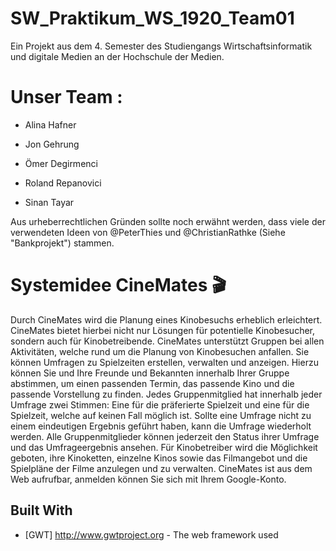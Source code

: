 # SW_Praktikum_WS_1920_Team01

Ein Projekt aus dem 4. Semester des Studiengangs Wirtschaftsinformatik und digitale Medien an der Hochschule der Medien. 

### <h1> <b> Unser Team : </b> </h1> 

* Alina Hafner 

* Jon Gehrung

* Ömer Degirmenci

* Roland Repanovici

* Sinan Tayar

Aus urheberrechtlichen Gründen sollte noch erwähnt werden, dass viele der verwendeten Ideen von @PeterThies und @ChristianRathke (Siehe "Bankprojekt") stammen. 

### <h1> <b> Systemidee CineMates 🎬 </b> </h1>

Durch CineMates wird die Planung eines Kinobesuchs erheblich erleichtert. CineMates bietet hierbei nicht nur Lösungen für potentielle Kinobesucher, sondern auch für Kinobetreibende.
CineMates unterstützt Gruppen bei allen Aktivitäten, welche rund um die Planung von Kinobesuchen anfallen. Sie können Umfragen zu Spielzeiten erstellen, verwalten und anzeigen. Hierzu können Sie und Ihre Freunde und Bekannten innerhalb Ihrer Gruppe abstimmen, um einen passenden Termin, das passende Kino und die passende Vorstellung zu finden. Jedes Gruppenmitglied hat innerhalb jeder Umfrage zwei Stimmen: Eine für die präferierte Spielzeit und eine für die Spielzeit, welche auf keinen Fall möglich ist. Sollte eine Umfrage nicht zu einem eindeutigen Ergebnis geführt haben, kann die Umfrage wiederholt werden. Alle Gruppenmitglieder können jederzeit den Status ihrer Umfrage und das Umfrageergebnis ansehen.
Für Kinobetreiber wird die Möglichkeit geboten, ihre Kinoketten, einzelne Kinos sowie das Filmangebot und die Spielpläne der Filme anzulegen und zu verwalten.
CineMates ist aus dem Web aufrufbar, anmelden können Sie sich mit Ihrem Google-Konto.
## Built With

* [GWT] http://www.gwtproject.org - The web framework used

